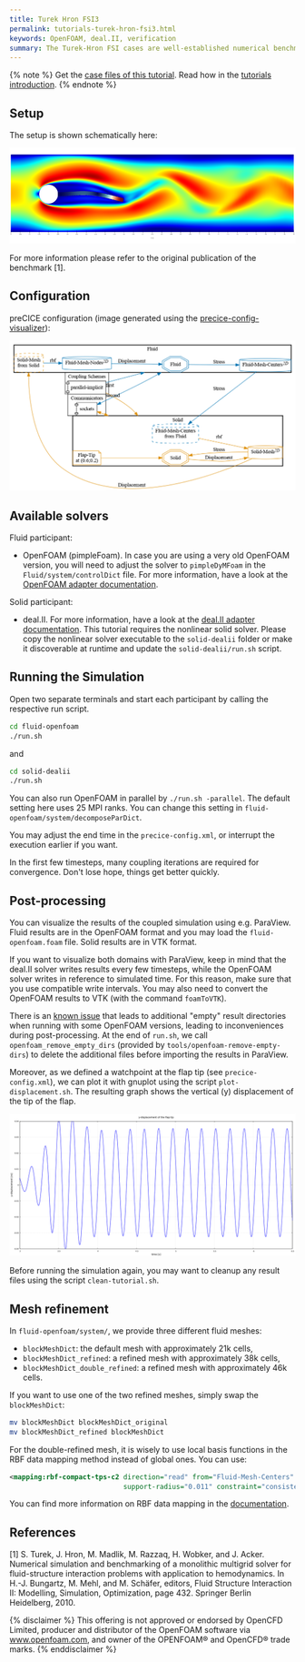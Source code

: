 ```yaml
---
title: Turek Hron FSI3
permalink: tutorials-turek-hron-fsi3.html
keywords: OpenFOAM, deal.II, verification
summary: The Turek-Hron FSI cases are well-established numerical benchmarks and, therefore, well suited for verification of preCICE itself and the used adapters. In this tutorial, we focus on the FSI3 case, which presents the most challenging case in terms of added mass. Please note that the meshes of this case are significantly finer than for other tutorials. Running the simulation might take a few hours. We do not recommend to run this tutorials as your first preCICE tutorial.  
---
```


{% note %}
Get the [case files of this tutorial](https://github.com/precice/tutorials/tree/master/turek-hron-fsi3). Read how in the [tutorials introduction](https://www.precice.org/tutorials.html).
{% endnote %}

## Setup

The setup is shown schematically here:

![FSI3 setup](images/tutorials-turek-hron-fsi3-setup.png)

For more information please refer to the original publication of the benchmark [1].

## Configuration

preCICE configuration (image generated using the [precice-config-visualizer](https://precice.org/tooling-config-visualization.html)):

![preCICE configuration visualization](images/tutorials-turek-hron-fsi3-precice-config.png)

## Available solvers

Fluid participant:

* OpenFOAM (pimpleFoam). In case you are using a very old OpenFOAM version, you will need to adjust the solver to `pimpleDyMFoam` in the `Fluid/system/controlDict` file. For more information, have a look at the [OpenFOAM adapter documentation](https://www.precice.org/adapter-openfoam-overview.html).

Solid participant:

* deal.II. For more information, have a look at the [deal.II adapter documentation](https://www.precice.org/adapter-dealii-overview.html). This tutorial requires the nonlinear solid solver. Please copy the nonlinear solver executable to the `solid-dealii` folder or make it discoverable at runtime and update the `solid-dealii/run.sh` script.

## Running the Simulation

Open two separate terminals and start each participant by calling the respective run script.

```bash
cd fluid-openfoam
./run.sh
```

and

```bash
cd solid-dealii
./run.sh
```

You can also run OpenFOAM in parallel by `./run.sh -parallel`. The default setting here uses 25 MPI ranks. You can change this setting in `fluid-openfoam/system/decomposeParDict`.

You may adjust the end time in the `precice-config.xml`, or interrupt the execution earlier if you want.

In the first few timesteps, many coupling iterations are required for convergence. Don't lose hope, things get better quickly.

## Post-processing

You can visualize the results of the coupled simulation using e.g. ParaView. Fluid results are in the OpenFOAM format and you may load the `fluid-openfoam.foam` file. Solid results are in VTK format.

If you want to visualize both domains with ParaView, keep in mind that the deal.II solver writes results every few timesteps, while the OpenFOAM solver writes in reference to simulated time. For this reason, make sure that you use compatible write intervals. You may also need to convert the OpenFOAM results to VTK (with the command `foamToVTK`).

There is an [known issue](https://github.com/precice/openfoam-adapter/issues/26) that leads to additional "empty" result directories when running with some OpenFOAM versions, leading to inconveniences during post-processing. At the end of `run.sh`, we call `openfoam_remove_empty_dirs` (provided by `tools/openfoam-remove-empty-dirs`) to delete the additional files before importing the results in ParaView.

Moreover, as we defined a watchpoint at the flap tip (see `precice-config.xml`), we can plot it with gnuplot using the script `plot-displacement.sh`.  The resulting graph shows the vertical (y) displacement of the tip of the flap.

![FSI3 watchpoint](images/tutorials-turek-hron-fsi3-tip-plot.png)

Before running the simulation again, you may want to cleanup any result files using the script `clean-tutorial.sh`.

## Mesh refinement

In `fluid-openfoam/system/`, we provide three different fluid meshes:

* `blockMeshDict`: the default mesh with approximately 21k cells,
* `blockMeshDict_refined`: a refined mesh with approximately 38k cells,
* `blockMeshDict_double_refined`: a refined mesh with approximately 46k cells.

If you want to use one of the two refined meshes, simply swap the `blockMeshDict`:

```bash
mv blockMeshDict blockMeshDict_original
mv blockMeshDict_refined blockMeshDict
```

For the double-refined mesh, it is wisely to use local basis functions in the RBF data mapping method instead of global ones. You can use:

```xml
<mapping:rbf-compact-tps-c2 direction="read" from="Fluid-Mesh-Centers" to="Solid-Mesh"
                            support-radius="0.011" constraint="consistent" />
```

You can find more information on RBF data mapping in the [documentation](https://www.precice.org/configuration-mapping.html#radial-basis-function-mapping).

## References

[1]  S. Turek, J. Hron, M. Madlik, M. Razzaq, H. Wobker, and J. Acker. Numerical simulation and benchmarking of a monolithic multigrid solver for fluid-structure interaction problems with application to hemodynamics. In H.-J. Bungartz, M. Mehl, and M. Schäfer, editors, Fluid Structure Interaction II: Modelling, Simulation, Optimization, page 432. Springer Berlin Heidelberg, 2010.

{% disclaimer %}
This offering is not approved or endorsed by OpenCFD Limited, producer and distributor of the OpenFOAM software via www.openfoam.com, and owner of the OPENFOAM®  and OpenCFD®  trade marks.
{% enddisclaimer %}
